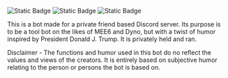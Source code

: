![Static Badge](https://img.shields.io/badge/DJT-Running-red) ![Static Badge](https://img.shields.io/badge/Code-JS-yellow) ![Static Badge](https://img.shields.io/badge/Fuck-MEE6-blue)

This is a bot made for a private friend based Discord server. Its purpose is to be a tool bot on the likes of MEE6 and Dyno, but with a twist of humor inspired by President Donald J. Trump. It is privately held and ran.

Disclaimer - The functions and humor used in this bot do no reflect the values and views of the creators. It is entirely based on subjective humor relating to the person or persons the bot is based on.
